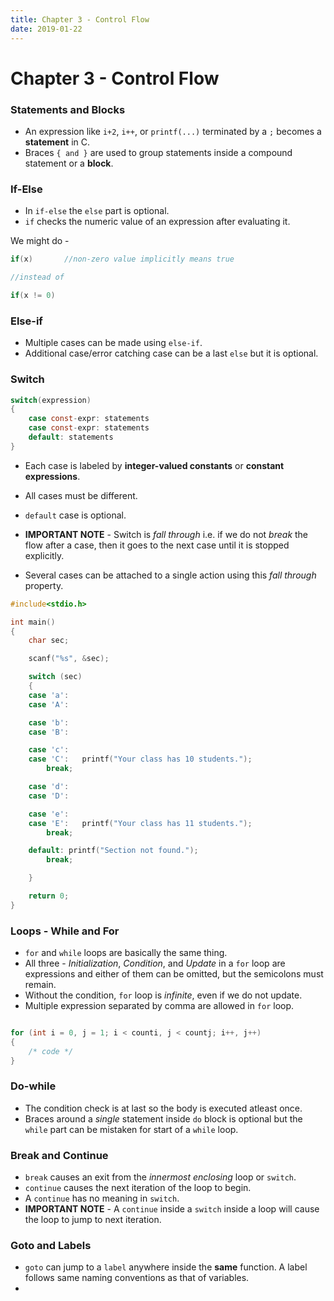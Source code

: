 ```yaml
---
title: Chapter 3 - Control Flow
date: 2019-01-22
---
```


# Chapter 3 - Control Flow

### Statements and Blocks
- An expression like `i+2`, `i++`, or `printf(...)` terminated by a `;` becomes a **statement** in C.
- Braces `{ and }` are used to group statements inside a compound statement or a **block**.

### If-Else

- In `if-else` the `else` part is optional.
- `if` checks the numeric value of an expression after evaluating it.

We might do - 

```c
if(x)		//non-zero value implicitly means true 

//instead of

if(x != 0)
```
### Else-if

- Multiple cases can be made using `else-if`.
- Additional case/error catching case can be a last `else` but it is optional.

### Switch

```c
switch(expression)
{
	case const-expr: statements 
	case const-expr: statements 
	default: statements
}
```
- Each case is labeled by **integer-valued constants** or **constant expressions**.
- All cases must be different.
- `default` case is optional.

- **IMPORTANT NOTE** - Switch is _fall through_ i.e. if we do not _break_ the flow after a case, then it goes to the next case until it is stopped explicitly. 

- Several cases can be attached to a single action using this _fall through_ property.

```c
#include<stdio.h>

int main()
{
	char sec;

	scanf("%s", &sec);

	switch (sec)
	{
	case 'a':
	case 'A':

	case 'b':
	case 'B':	

	case 'c':
	case 'C':	printf("Your class has 10 students.");
		break;

	case 'd':
	case 'D':	

	case 'e':
	case 'E':	printf("Your class has 11 students.");
		break;

	default: printf("Section not found.");
		break;

	}

	return 0;
}
```

### Loops - While and For
- `for` and `while` loops are basically the same thing.
- All three - _Initialization_, _Condition_, and _Update_ in a `for` loop are expressions and either of them can be omitted, but the semicolons must remain.
- Without the condition, `for` loop is _infinite_, even if we do not update.
- Multiple expression separated by comma are allowed in `for` loop.

```c

for (int i = 0, j = 1; i < counti, j < countj; i++, j++)
{
	/* code */
}
```

### Do-while
- The condition check is at last so the body is executed atleast once.
- Braces around a _single_ statement inside `do` block is optional but the `while` part can be mistaken for start of a `while` loop.

### Break and Continue
- `break` causes an exit from the _innermost enclosing_ loop or `switch`.
- `continue` causes the next iteration of the loop to begin.
- A `continue` has no meaning in `switch`.
- **IMPORTANT NOTE** - A `continue` inside a `switch` inside a loop will cause the loop to jump to next iteration.

### Goto and Labels
- `goto` can jump to a `label` anywhere inside the **same** function. A label follows same naming conventions as that of variables.
- 